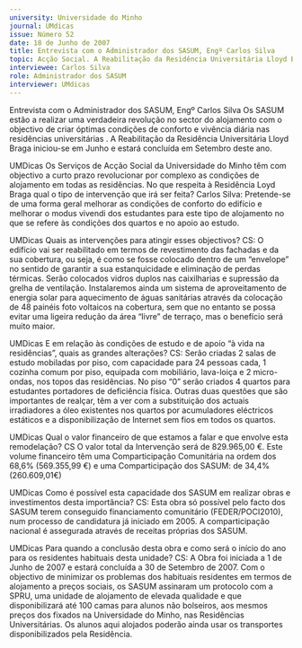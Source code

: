 ```yaml
---
university: Universidade do Minho
journal: UMdicas
issue: Número 52
date: 18 de Junho de 2007
title: Entrevista com o Administrador dos SASUM, Engº Carlos Silva
topic: Acção Social. A Reabilitação da Residência Universitária Lloyd Braga
interviewee: Carlos Silva
role: Administrador dos SASUM
interviewer: UMdicas
---
```




Entrevista com o Administrador dos SASUM, Engº Carlos Silva
Os SASUM estão a realizar uma verdadeira revolução no sector do alojamento com o objectivo de criar óptimas condições de
conforto e vivência diária nas residências universitárias . A Reabilitação da Residência Universitária Lloyd Braga iniciou-se em
Junho e estará concluída em Setembro deste ano.


UMDicas Os Serviços de Acção Social da
Universidade do Minho têm com objectivo a curto
prazo revolucionar por complexo as condições de
alojamento em todas as residências. No que respeita
à Residência Loyd Braga qual o tipo de intervenção
que irá ser feita?
Carlos Silva: Pretende-se de uma forma geral
melhorar as condições de conforto do edifício e
melhorar o modus vivendi dos estudantes para este
tipo de alojamento no que se refere às condições dos
quartos e no apoio ao estudo.


UMDicas Quais as intervenções para atingir esses
objectivos?
CS: O edifício vai ser reabilitado em termos de
revestimento das fachadas e da sua cobertura, ou
seja, é como se fosse colocado dentro de um
“envelope” no sentido de garantir a sua
estanquicidade e eliminação de perdas térmicas.
Serão colocados vidros duplos nas caixilharias e
supressão da grelha de ventilação. Instalaremos
ainda um sistema de aproveitamento de energia solar
para aquecimento de águas sanitárias através da
colocação de 48 painéis foto voltaicos na cobertura,
sem que no entanto se possa evitar uma ligeira
redução da área “livre” de terraço, mas o benefício
será muito maior.


UMDicas E em relação às condições de estudo e de
apoio “à vida na residências”, quais as grandes
alterações?
CS: Serão criadas 2 salas de estudo mobiladas por
piso, com capacidade para 24 pessoas cada, 1
cozinha comum por piso, equipada com mobiliário,
lava-loiça e 2 micro-ondas, nos topos das residências.
No piso “0” serão criados 4 quartos para estudantes
portadores de deficiência física. Outras duas questões
que são importantes de realçar, têm a ver com a
substituição dos actuais irradiadores a óleo existentes
nos quartos por acumuladores eléctricos estáticos e a
disponibilização de Internet sem fios em todos os
quartos.


UMDicas Qual o valor financeiro de que estamos a
falar e que envolve esta remodelação?
CS O valor total da Intervenção será de 829.965,00 €.
Este volume financeiro têm uma Comparticipação
Comunitária na ordem dos 68,6% (569.355,99 €) e
uma Comparticipação dos SASUM: de 34,4%
(260.609,01€)


UMDicas Como é possível esta capacidade dos
SASUM em realizar obras e investimentos desta
importância?
CS: Esta obra só possível pelo facto dos SASUM
terem conseguido financiamento comunitário
(FEDER/POCI2010), num processo de candidatura já
iniciado em 2005. A comparticipação nacional é
assegurada através de receitas próprias dos SASUM.


UMDicas Para quando a conclusão desta obra e
como será o início do ano para os residentes habituais
desta unidade?
CS: A Obra foi iniciada a 1 de Junho de 2007 e estará
concluída a 30 de Setembro de 2007. Com o objectivo
de minimizar os problemas dos habituais residentes
em termos de alojamento a preços sociais, os SASUM
assinaram um protocolo com a SPRU, uma unidade
de alojamento de elevada qualidade e que
disponibilizará até 100 camas para alunos não
bolseiros, aos mesmos preços dos fixados na
Universidade do Minho, nas Residências
Universitárias. Os alunos aqui alojados poderão ainda
usar os transportes disponibilizados pela Residência.